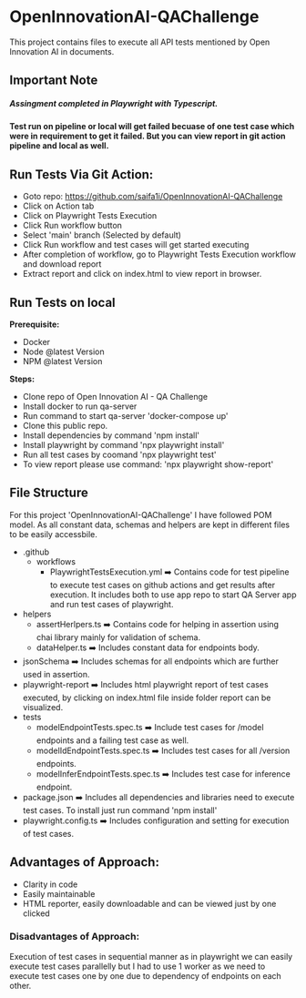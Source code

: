 # OpenInnovationAI-QAChallenge

This project contains files to execute all API tests mentioned by Open Innovation AI in documents.

## Important Note

##### **Assingment completed in Playwright with Typescript.**

**Test run on pipeline or local will get failed becuase of one test case which were in requirement to get it failed. But you can view report in git action pipeline and local as well.**

## **Run Tests Via Git Action:**

* Goto repo: https://github.com/saifa1i/OpenInnovationAI-QAChallenge
* Click on Action tab
* Click on Playwright Tests Execution
* Click Run workflow button
* Select 'main' branch (Selected by default)
* Click Run workflow and test cases will get started executing
* After completion of workflow, go to Playwright Tests Execution workflow and download report
* Extract report and click on index.html to view report in browser.

## Run Tests on local

**Prerequisite:**

* Docker
* Node @latest Version
* NPM @latest Version

**Steps:**

* Clone repo of Open Innovation AI - QA Challenge
* Install docker to run qa-server
* Run command to start qa-server 'docker-compose up'
* Clone this public repo.
* Install dependencies by command 'npm install'
* Install playwright by command 'npx playwright install'
* Run all test cases by coomand 'npx playwright test'
* To view report please use command: 'npx playwright show-report'

## File Structure

For this project 'OpenInnovationAI-QAChallenge' I have followed POM model. As all constant data, schemas and helpers are kept in different files to be easily accessbile. 

* .github
  * workflows
    * PlaywrightTestsExecution.yml ➡️ Contains code for test pipeline to execute test cases on github actions and get results after execution. It includes both to use app repo to start QA Server app and run test cases of playwright.
* helpers
  * assertHerlpers.ts ➡️ Contains code for helping in assertion using chai library mainly for validation of schema.
  * dataHelper.ts ➡️ Includes constant data for endpoints body.
* jsonSchema ➡️ Includes schemas for all endpoints which are further used in assertion.
* playwright-report ➡️ Includes html playwright report of test cases executed, by clicking on index.html file inside folder report can be visualized.
* tests
  * modelEndpointTests.spec.ts ➡️ Include test cases for /model endpoints and a failing test case as well.
  * modelIdEndpointTests.spec.ts ➡️ Includes test cases for all /version endpoints.
  * modelInferEndpointTests.spec.ts ➡️ Includes test case for inference endpoint.
* package.json ➡️ Includes all dependencies and libraries need to execute test cases. To install just run command 'npm install'
* playwright.config.ts ➡️ Includes configuration and setting for execution of test cases.

## Advantages of Approach:

* Clarity in code
* Easily maintainable
* HTML reporter, easily downloadable and can be viewed just by one clicked

### Disadvantages of Approach:

Execution of test cases in sequential manner as in playwright we can easily execute test cases parallelly but I had to use 1 worker as we need to execute test cases one by one due to dependency of endpoints on each other.
